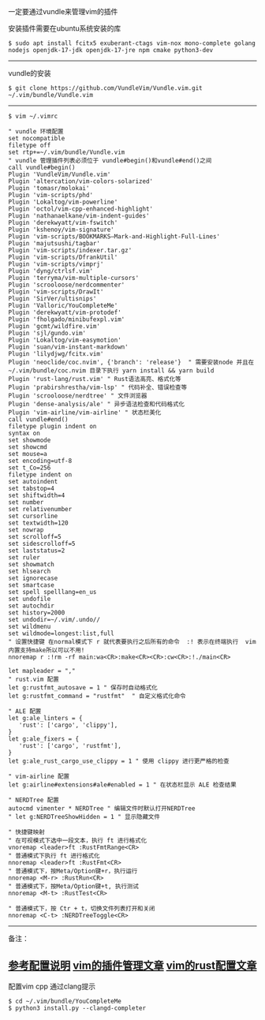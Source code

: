 一定要通过vundle来管理vim的插件

安装插件需要在ubuntu系统安装的库

`$ sudo apt install fcitx5 exuberant-ctags vim-nox mono-complete golang nodejs openjdk-17-jdk openjdk-17-jre npm cmake python3-dev`

---

vundle的安装

`$ git clone https://github.com/VundleVim/Vundle.vim.git ~/.vim/bundle/Vundle.vim`

---
`$ vim ~/.vimrc`
```
" vundle 环境配置
set nocompatible
filetype off
set rtp+=~/.vim/bundle/Vundle.vim
" vundle 管理插件列表必须位于 vundle#begin()和vundle#end()之间
call vundle#begin()
Plugin 'VundleVim/Vundle.vim'
Plugin 'altercation/vim-colors-solarized'
Plugin 'tomasr/molokai'
Plugin 'vim-scripts/phd'
Plugin 'Lokaltog/vim-powerline'
Plugin 'octol/vim-cpp-enhanced-highlight'
Plugin 'nathanaelkane/vim-indent-guides'
Plugin 'derekwyatt/vim-fswitch'
Plugin 'kshenoy/vim-signature'
Plugin 'vim-scripts/BOOKMARKS—Mark-and-Highlight-Full-Lines'
Plugin 'majutsushi/tagbar'
Plugin 'vim-scripts/indexer.tar.gz'
Plugin 'vim-scripts/DfrankUtil'
Plugin 'vim-scripts/vimprj'
Plugin 'dyng/ctrlsf.vim'
Plugin 'terryma/vim-multiple-cursors'
Plugin 'scrooloose/nerdcommenter'
Plugin 'vim-scripts/DrawIt'
Plugin 'SirVer/ultisnips'
Plugin 'Valloric/YouCompleteMe'
Plugin 'derekwyatt/vim-protodef'
Plugin 'fholgado/minibufexpl.vim'
Plugin 'gcmt/wildfire.vim'
Plugin 'sjl/gundo.vim'
Plugin 'Lokaltog/vim-easymotion'
Plugin 'suan/vim-instant-markdown'
Plugin 'lilydjwg/fcitx.vim'
Plugin 'neoclide/coc.nvim', {'branch': 'release'}  " 需要安装node 并且在~/.vim/bundle/coc.nvim 目录下执行 yarn install && yarn build 
Plugin 'rust-lang/rust.vim' " Rust语法高亮、格式化等
Plugin 'prabirshrestha/vim-lsp' " 代码补全、错误检查等
Plugin 'scrooloose/nerdtree' " 文件浏览器
Plugin 'dense-analysis/ale' " 异步语法检查和代码格式化
Plugin 'vim-airline/vim-airline' " 状态栏美化
call vundle#end()
filetype plugin indent on
syntax on
set showmode
set showcmd
set mouse=a
set encoding=utf-8
set t_Co=256
filetype indent on
set autoindent
set tabstop=4
set shiftwidth=4
set number
set relativenumber
set cursorline
set textwidth=120
set nowrap
set scrolloff=5
set sidescrolloff=5
set laststatus=2
set ruler
set showmatch
set hlsearch
set ignorecase
set smartcase
set spell spelllang=en_us
set undofile
set autochdir
set history=2000
set undodir=~/.vim/.undo//
set wildmenu
set wildmode=longest:list,full
" 设置快捷键 在normal模式下 r 就代表要执行之后所有的命令  :! 表示在终端执行  vim内置支持make所以可以不用! 
nnoremap r :!rm -rf main:wa<CR>:make<CR><CR>:cw<CR>:!./main<CR>

let mapleader = ","
" rust.vim 配置
let g:rustfmt_autosave = 1 " 保存时自动格式化
let g:rustfmt_command = "rustfmt"  " 自定义格式化命令

" ALE 配置
let g:ale_linters = {
   'rust': ['cargo', 'clippy'],
}
let g:ale_fixers = {
   'rust': ['cargo', 'rustfmt'],
}
let g:ale_rust_cargo_use_clippy = 1 " 使用 clippy 进行更严格的检查
​
" vim-airline 配置
let g:airline#extensions#ale#enabled = 1 " 在状态栏显示 ALE 检查结果
​
" NERDTree 配置
autocmd vimenter * NERDTree " 编辑文件时默认打开NERDTree
" let g:NERDTreeShowHidden = 1 " 显示隐藏文件
​
" 快捷键映射
" 在可视模式下选中一段文本，执行 ft 进行格式化
vnoremap <leader>ft :RustFmtRange<CR>
" 普通模式下执行 ft 进行格式化
nnoremap <leader>ft :RustFmt<CR>
" 普通模式下，按Meta/Option键+r，执行运行
nnoremap <M-r> :RustRun<CR>
" 普通模式下，按Meta/Option键+t, 执行测试
nnoremap <M-t> :RustTest<CR>
​
" 普通模式下，按 Ctr + t，切换文件列表打开和关闭
nnoremap <C-t> :NERDTreeToggle<CR>
```
--- 

备注：

[参考配置说明](https://www.ruanyifeng.com/blog/2018/09/vimrc.html)
[vim的插件管理文章](https://wizardforcel.gitbooks.io/use-vim-as-ide/content/2.html)
[vim的rust配置文章](https://juejin.cn/post/7250005852710797371)
--- 

配置vim cpp 通过clang提示  
```
$ cd ~/.vim/bundle/YouCompleteMe
$ python3 install.py --clangd-completer
```
